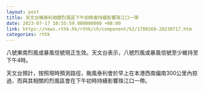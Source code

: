 ```yaml
---
layout: post
title: 天文台稱泰利相關烈風區下午初時會持續影響珠江口一帶
date: 2023-07-17 10:55:59.000000000 +08:00
link: https://news.rthk.hk/rthk/ch/component/k2/1709269-20230717.htm
categories: rthk
---
```


八號東南烈風或暴風信號現正生效。天文台表示，八號烈風或暴風信號至少維持至下午4時。

天文台預計，按照現時預測路徑，颱風泰利會於早上在本港西南偏南300公里內掠過，而與其相關的烈風區會在下午初時持續影響珠江口一帶。
